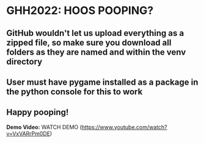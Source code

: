 # GHH2022: HOOS POOPING?
## GitHub wouldn't let us upload everything as a zipped file, so make sure you download all folders as they are named and within the venv directory
## User must have pygame installed as a package in the python console for this to work 
## Happy pooping!

**Demo Video:** WATCH DEMO (https://www.youtube.com/watch?v=VxVARrPm0DE)
